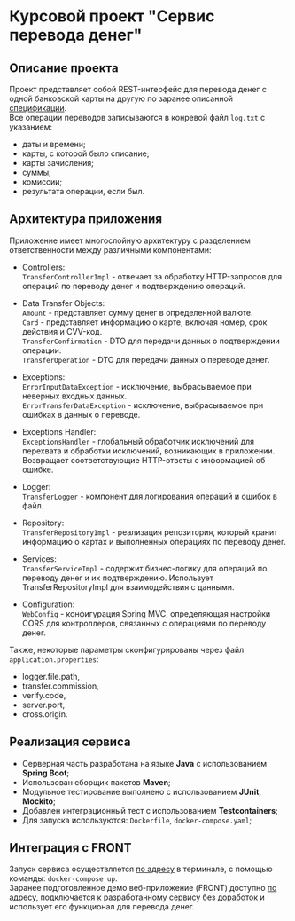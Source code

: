 # Курсовой проект "Сервис перевода денег"

## Описание проекта
Проект представляет собой REST-интерфейс для перевода денег с одной банковской карты на другую по заранее описанной [спецификации](https://github.com/netology-code/jd-homeworks/blob/master/diploma/MoneyTransferServiceSpecification.yaml).\
Все операции переводов записываются в конревой файл `log.txt` с указанием:
- даты и времени;
- карты, с которой было списание;
- карты зачисления;
- суммы;
- комиссии;
- результата операции, если был.

## Архитектура приложения
Приложение имеет многослойную архитектуру с разделением ответственности между различными компонентами:

- Controllers:\
`TransferControllerImpl` - отвечает за обработку HTTP-запросов для операций по переводу денег и подтверждению операций. 

- Data Transfer Objects:\
`Amount` - представляет сумму денег в определенной валюте.\
`Card` - представляет информацию о карте, включая номер, срок действия и CVV-код.\
`TransferConfirmation` - DTO для передачи данных о подтверждении операции.\
`TransferOperation` - DTO для передачи данных о переводе денег.

- Exceptions:\
`ErrorInputDataException` - исключение, выбрасываемое при неверных входных данных.\
`ErrorTransferDataException` - исключение, выбрасываемое при ошибках в данных о переводе.

- Exceptions Handler:\
`ExceptionsHandler` - глобальный обработчик исключений для перехвата и обработки исключений, возникающих в приложении. Возвращает соответствующие HTTP-ответы с информацией об ошибке.

- Logger:\
`TransferLogger` - компонент для логирования операций и ошибок в файл.

- Repository:\
`TransferRepositoryImpl` - реализация репозитория, который хранит информацию о картах и выполненных операциях по переводу денег.

- Services:\
`TransferServiceImpl` - содержит бизнес-логику для операций по переводу денег и их подтверждению. Использует TransferRepositoryImpl для взаимодействия с данными.

- Configuration:\
`WebConfig` - конфигурация Spring MVC, определяющая настройки CORS для контроллеров, связанных с операциями по переводу денег.

Также, некоторые параметры сконфигурированы через файл `application.properties`:
- logger.file.path, 
- transfer.commission, 
- verify.code,
- server.port,
- cross.origin.

## Реализация сервиса
- Серверная часть разработана на языке **Java** с использованием __Spring Boot__;
- Использован сборщик пакетов __Maven__;
- Модульное тестирование выполнено с использованием __JUnit__, __Mockito__;
- Добавлен интеграционный тест с использованием __Testcontainers__;
- Для запуска используются: `Dockerfile`, `docker-compose.yaml`;

## Интеграция с FRONT
Запуск сервиса осуществляется [по адресу](http://localhost:5500) в терминале, с помощью команды: `docker-compose up`.\
Заранее подготовленное демо веб-приложение (FRONT) доступно [по адресу](https://serp-ya.github.io/card-transfer/),  подключается к разработанному сервису без доработок и использует его функционал для перевода денег.